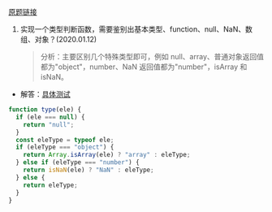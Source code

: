 [原题链接](https://github.com/huruji/FE-Interview/blob/master/docs/JavaScript.md#15%E5%AE%9E%E7%8E%B0%E4%B8%80%E4%B8%AA%E7%B1%BB%E5%9E%8B%E5%88%A4%E6%96%AD%E5%87%BD%E6%95%B0%E9%9C%80%E8%A6%81%E9%89%B4%E5%88%AB%E5%87%BA%E5%9F%BA%E6%9C%AC%E7%B1%BB%E5%9E%8Bfunctionnullnan%E6%95%B0%E7%BB%84%E5%AF%B9%E8%B1%A1)

1. 实现一个类型判断函数，需要鉴别出基本类型、function、null、NaN、数组、对象？(2020.01.12)
   > 分析：主要区别几个特殊类型即可，例如 null、array、普通对象返回值都为"object"，number、NaN 返回值都为"number"，isArray 和 isNaN。

- 解答：[具体测试](./cases/typeof/typeof测试.html)

```js
function type(ele) {
  if (ele === null) {
    return "null";
  }
  const eleType = typeof ele;
  if (eleType === "object") {
    return Array.isArray(ele) ? "array" : eleType;
  } else if (eleType === "number") {
    return isNaN(ele) ? "NaN" : eleType;
  } else {
    return eleType;
  }
}
```
